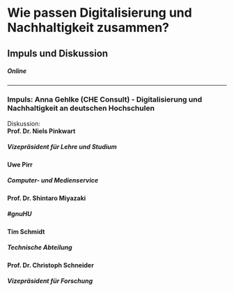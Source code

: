 # Wie passen Digitalisierung und Nachhaltigkeit zusammen?   
## Impuls und Diskussion
##### Online
---
### Impuls: Anna Gehlke (CHE Consult) - Digitalisierung und Nachhaltigkeit an deutschen Hochschulen
Diskussion: \
**Prof. Dr. Niels Pinkwart**  
##### Vizepräsident für Lehre und Studium
**Uwe Pirr**  
##### Computer- und Medienservice 
**Prof. Dr. Shintaro Miyazaki**  
##### #gnuHU 
**Tim Schmidt**  
##### Technische Abteilung
**Prof. Dr. Christoph Schneider**  
##### Vizepräsident für Forschung